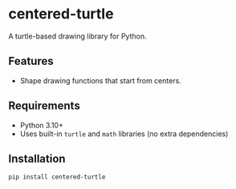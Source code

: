 # centered-turtle

A turtle-based drawing library for Python.

## Features

- Shape drawing functions that start from centers. 

## Requirements

- Python 3.10+
- Uses built-in `turtle` and `math` libraries (no extra dependencies)

## Installation

```bash
pip install centered-turtle
